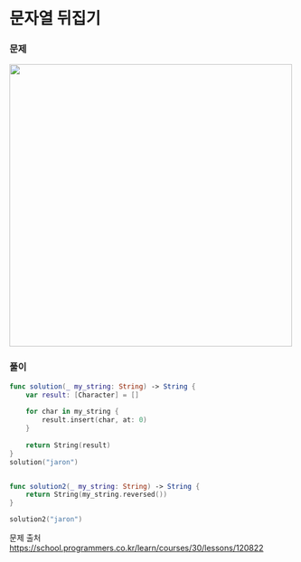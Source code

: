 #  문자열 뒤집기

### 문제
<img src="https://github.com/user-attachments/assets/47ce8e11-51ea-40e5-83f7-fc7459cf9874" width="500" >


### 풀이 <br>
```swift 
func solution(_ my_string: String) -> String {
    var result: [Character] = []
    
    for char in my_string {
        result.insert(char, at: 0)
    }
    
    return String(result)
}
solution("jaron")


func solution2(_ my_string: String) -> String {
    return String(my_string.reversed())
}

solution2("jaron")

```

문제 출처 <br>
https://school.programmers.co.kr/learn/courses/30/lessons/120822

